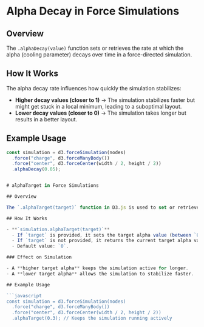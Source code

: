 # Alpha Decay in Force Simulations

## Overview

The `.alphaDecay(value)` function sets or retrieves the rate at which the alpha (cooling parameter) decays over time in a force-directed simulation.

## How It Works

The alpha decay rate influences how quickly the simulation stabilizes:

- **Higher decay values (closer to 1)** → The simulation stabilizes faster but might get stuck in a local minimum, leading to a suboptimal layout.
- **Lower decay values (closer to 0)** → The simulation takes longer but results in a better layout.

## Example Usage

```javascript
const simulation = d3.forceSimulation(nodes)
  .force("charge", d3.forceManyBody())
  .force("center", d3.forceCenter(width / 2, height / 2))
  .alphaDecay(0.05);


# alphaTarget in Force Simulations

## Overview

The `.alphaTarget(target)` function in D3.js is used to set or retrieve the target alpha value in a force-directed simulation. It controls the intended stability level of the simulation.

## How It Works

- **`simulation.alphaTarget(target)`**  
  - If `target` is provided, it sets the target alpha value (between `0` and `1`) and returns the simulation.
  - If `target` is not provided, it returns the current target alpha value.
  - Default value: `0`.

### Effect on Simulation

- A **higher target alpha** keeps the simulation active for longer.
- A **lower target alpha** allows the simulation to stabilize faster.

## Example Usage

```javascript
const simulation = d3.forceSimulation(nodes)
  .force("charge", d3.forceManyBody())
  .force("center", d3.forceCenter(width / 2, height / 2))
  .alphaTarget(0.3); // Keeps the simulation running actively
